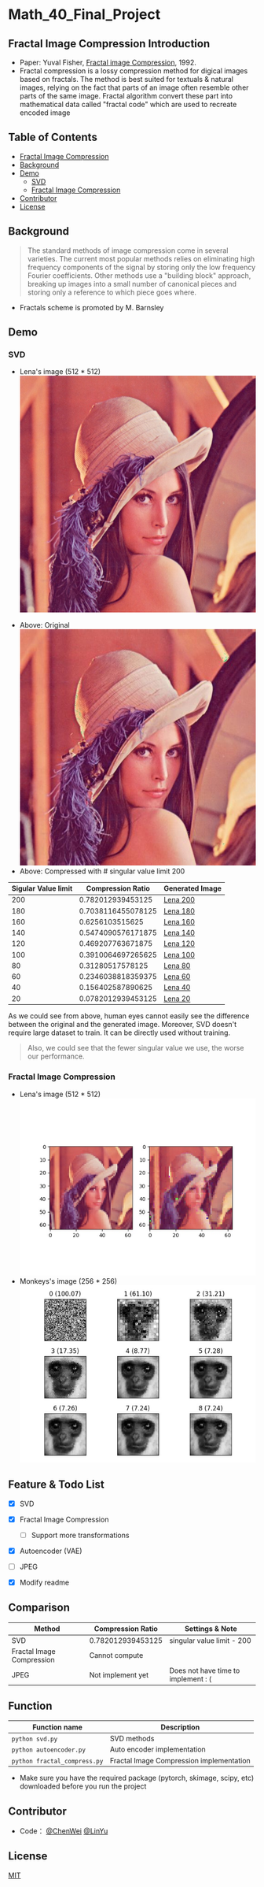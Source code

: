 # Math_40_Final_Project


## Fractal Image Compression Introduction
- Paper: Yuval Fisher, [Fractal image Compression](https://moodle2.brandeis.edu/pluginfile.php/2743626/mod_folder/content/0/1992_Fisher.pdf?attredirects=0), 1992.
- Fractal compression is a lossy compression method for digical images based on fractals. The method is best suited for textuals & natural images, relying on the fact that parts of an image often resemble other parts of the same image. Fractal algorithm convert these part into mathematical data called "fractal code" which are used to recreate encoded image

## Table of Contents
  - [Fractal Image Compression](#Fractal-Image-Compression-Introduction)
  - [Background](#Background)
  - [Demo](#Demo)
    - [SVD](#SVD)
    - [Fractal Image Compression](#Fractal-Image-Compression)
  - [Contributor](#Contributor)
  - [License](#License)

## Background
> The standard methods of image compression come in several varieties. The current most popular methods relies on eliminating high frequency components of the signal by storing only the low frequency Fourier coefficients. Other methods use a "building block" approach, breaking up images into a small number of canonical pieces and storing only a reference to which piece goes where.  <br />
- Fractals scheme is promoted by M. Barnsley

## Demo

### SVD
- Lena's image (512 * 512)                                                                                       <br />
![](https://github.com/MRSA-J/Fractal_Image_Compression_40/blob/main/data/lena.jpg)                              <br />
* Above: Original                                                                                                <br />
![](https://github.com/MRSA-J/Fractal_Image_Compression_40/blob/main/data/lena_svd/lena_svd_generated_200.jpg)   <br />
* Above: Compressed with # singular value limit 200                                                              <br />

| Sigular Value limit    | Compression Ratio      |  Generated Image                                                                                              |
| ---------------------- | -----------------------| ------------------------------------------------------------------------------------------------------------- |
| 200                    | 0.782012939453125      | [Lena 200](https://github.com/MRSA-J/Fractal_Image_Compression_40/blob/main/data/lena_svd/lena_svd_generated_200.jpg)  |
| 180                    | 0.7038116455078125     | [Lena 180](https://github.com/MRSA-J/Fractal_Image_Compression_40/blob/main/data/lena_svd/lena_svd_generated_180.jpg)  |
| 160                    | 0.6256103515625        | [Lena 160](https://github.com/MRSA-J/Fractal_Image_Compression_40/blob/main/data/lena_svd/lena_svd_generated_160.jpg)  |
| 140                    | 0.5474090576171875     | [Lena 140](https://github.com/MRSA-J/Fractal_Image_Compression_40/blob/main/data/lena_svd/lena_svd_generated_140.jpg)  |
| 120                    | 0.469207763671875      | [Lena 120](https://github.com/MRSA-J/Fractal_Image_Compression_40/blob/main/data/lena_svd/lena_svd_generated_120.jpg)  |
| 100                    | 0.3910064697265625     | [Lena 100](https://github.com/MRSA-J/Fractal_Image_Compression_40/blob/main/data/lena_svd/lena_svd_generated_100.jpg)  |
|  80                    | 0.31280517578125       | [Lena  80](https://github.com/MRSA-J/Fractal_Image_Compression_40/blob/main/data/lena_svd/lena_svd_generated_80.jpg)  |
|  60                    | 0.2346038818359375     | [Lena  60](https://github.com/MRSA-J/Fractal_Image_Compression_40/blob/main/data/lena_svd/lena_svd_generated_60.jpg)  |
|  40                    | 0.156402587890625      | [Lena  40](https://github.com/MRSA-J/Fractal_Image_Compression_40/blob/main/data/lena_svd/lena_svd_generated_40.jpg)  |
|  20                    | 0.0782012939453125     | [Lena  20](https://github.com/MRSA-J/Fractal_Image_Compression_40/blob/main/data/lena_svd/lena_svd_generated_20.jpg)  |


As we could see from above, human eyes cannot easily see the difference between the original and the generated image. Moreover, SVD doesn't require large dataset to train. It can be directly used without training.    <br />

> Also, we could see that the fewer singular value we use, the worse our performance.


### Fractal Image Compression
- Lena's image (512 * 512) 
![](https://github.com/MRSA-J/Fractal_Image_Compression_40/blob/main/data/lena_fractal/lena_fractal_generated.jpg)    <br />
- Monkeys's image (256 * 256) 
![](https://github.com/MRSA-J/Fractal_Image_Compression_40/blob/main/data/monkey_fractal/monkey_fractal_generated.jpg)    <br />


## Feature & Todo List
- [x] SVD
- [x] Fractal Image Compression
    - [ ] Support more transformations
- [x] Autoencoder (VAE)
- [ ] JPEG
- [x] Modify readme
                
                    
## Comparison
| Method                     | Compression Ratio              | Settings & Note                     |
| -------------------------- | ------------------------------ | ----------------------------------- |
| SVD                        | 0.782012939453125              | singular value limit - 200          |
| Fractal Image Compression  | Cannot compute                 |                                     |
| JPEG                       | Not implement yet              | Does not have time to implement : ( |


## Function
| Function name                      | Description                                |
| ---------------------------------- | ------------------------------------------ |
| `python svd.py`                    | SVD methods                                |
| `python autoencoder.py`            | Auto encoder implementation                |
| `python fractal_compress.py`       | Fractal Image Compression implementation   |

- Make sure you have the required package (pytorch, skimage, scipy, etc) downloaded before you run the project

## Contributor
- Code：   [@ChenWei](https://github.com/MRSA-J)  [@LinYu](https://github.com/linyu26)


## License
[MIT](LICENSE)
